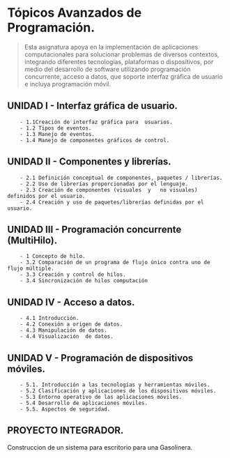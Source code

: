 # Tópicos Avanzados de Programación.

> Esta  asignatura  apoya  en  la  implementación  de  aplicaciones  computacionales  para  solucionar problemas de diversos contextos, integrando diferentes tecnologías, plataformas o dispositivos, por medio del desarrollo de software utilizando programación concurrente, acceso a datos,  que soporte interfaz gráfica de usuario e incluya programación móvil.

## UNIDAD I - Interfaz gráfica de usuario. 
``` 
    - 1.1Creación de interfaz gráfica para  usuarios. 
    - 1.2 Tipos de eventos. 
    - 1.3 Manejo de eventos. 
    - 1.4 Manejo de componentes gráficos de control. 
```
## UNIDAD II - Componentes y librerías. 
```
    - 2.1 Definición conceptual de componentes, paquetes / librerías. 
    - 2.2 Uso de librerías proporcionadas por el lenguaje. 
    - 2.3 Creación de componentes (visuales  y   no visuales) definidos por el usuario.
    - 2.4 Creación y uso de paquetes/librerías definidas por el usuario. 
```
## UNIDAD III - Programación concurrente (MultiHilo).
```
    - 1 Concepto de hilo. 
    - 3.2 Comparación de un programa de flujo único contra uno de flujo múltiple. 
    - 3.3 Creación y control de hilos. 
    - 3.4 Sincronización de hilos computación
```
## UNIDAD IV - Acceso a datos. 
```
    - 4.1 Introducción. 
    - 4.2 Conexión a origen de datos. 
    - 4.3 Manipulación de datos. 
    - 4.4 Visualización  de datos. 
```
## UNIDAD V - Programación de dispositivos móviles.
```
    - 5.1. Introducción a las tecnologías y herramientas móviles.
    - 5.2 Clasificación y aplicaciones de los dispositivos móviles. 
    - 5.3 Entorno operativo de las aplicaciones móviles. 
    - 5.4 Desarrollo de aplicaciones móviles.
    - 5.5. Aspectos de seguridad.
```

## PROYECTO INTEGRADOR. 
Construccion de un sistema para escritorio para una Gasolinera.